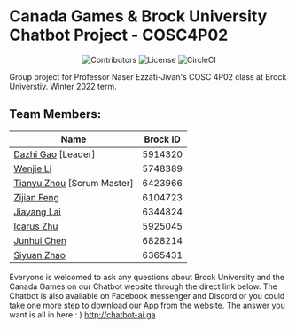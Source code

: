 # Canada Games & Brock University Chatbot Project - COSC4P02

<p align="center">
  <img alt="Contributors" src="https://img.shields.io/github/contributors/COSC-4P02/COSC4P02Project">
  <img alt="License" src="https://img.shields.io/github/license/COSC-4P02/COSC4P02Project">
  <img alt="CircleCI" src="https://circleci.com/gh/COSC-4P02/COSC4P02Project/tree/main.svg?style=svg">
</p>

Group project for Professor Naser Ezzati-Jivan's COSC 4P02 class at Brock Universtiy. Winter 2022 term.

## Team Members:  

|Name|Brock ID|
|--|--|
| [Dazhi Gao](https://github.com/AlbatrossBill) [Leader] | 5914320 |
| [Wenjie Li](https://github.com/lwj-super7) | 5748389 |
| [Tianyu Zhou](https://github.com/KrunkZhou) [Scrum Master] | 6423966 |
| [Zijian Feng](https://github.com/kevinFen) | 6104723 |
| [Jiayang Lai](https://github.com/INSIDERDAVIDLAI) | 6344824 |
| [Icarus Zhu](https://github.com/ICARUSCLOVER) | 5925045 |
| [Junhui Chen](https://github.com/charles11223344) | 6828214 |
| [Siyuan Zhao](https://github.com/Barry1208) | 6365431 |

Everyone is welcomed to ask any questions about Brock University and the Canada Games on our Chatbot website through the direct link below. The Chatbot is also available on Facebook messenger and Discord or you could take one more step to download our App from the website. The answer you want is all in here : )
http://chatbot-ai.ga
